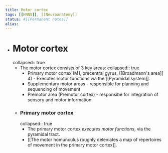 ```yaml
---
title: Motor cortex
tags: [[HNNS]], [[Neuroanatomy]] 
status: #[[Permanent notes]] 
alias:
---
```


- # Motor cortex
  collapsed:: true
	- The motor cortex consists of 3 key areas:
	  collapsed:: true
		- Primary motor cortex (M1, precentral gyrus, [[Broadmann's area]] 4) - Executes motor functions via the [[Pyramidal system]].
		- Supplementary motor areas - responsible for planning and sequencing of movement
		- Premotor area (Premotor cortex) - responsibe for integration of sensory and motor information.
	- ### Primary motor cortex
	  collapsed:: true
		- The primary motor cortex *executes motor functions*, via the pyramidal tract.
		- [[The motor homunculus roughly deleniates a map of repertoires of movement in the primary motor cortex]].